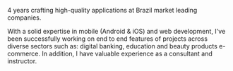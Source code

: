 4 years crafting high-quality applications at Brazil market leading companies. 

With a solid expertise in mobile (Android & iOS) and web development, I've been successfully working on end to end features of projects across diverse sectors such as: digital banking, education and beauty products e-commerce. In addition, I have valuable experience as a consultant and instructor. 
